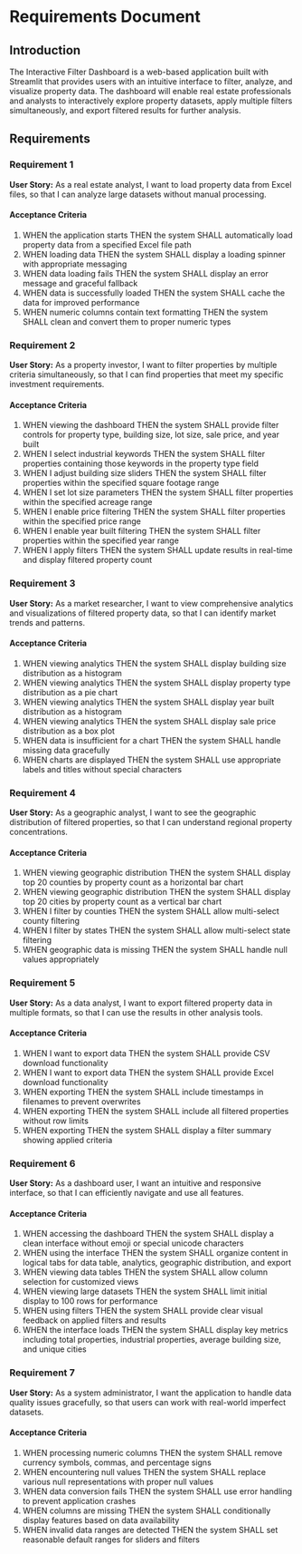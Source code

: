 # Requirements Document

## Introduction

The Interactive Filter Dashboard is a web-based application built with Streamlit that provides users with an intuitive interface to filter, analyze, and visualize property data. The dashboard will enable real estate professionals and analysts to interactively explore property datasets, apply multiple filters simultaneously, and export filtered results for further analysis.

## Requirements

### Requirement 1

**User Story:** As a real estate analyst, I want to load property data from Excel files, so that I can analyze large datasets without manual processing.

#### Acceptance Criteria

1. WHEN the application starts THEN the system SHALL automatically load property data from a specified Excel file path
2. WHEN loading data THEN the system SHALL display a loading spinner with appropriate messaging
3. WHEN data loading fails THEN the system SHALL display an error message and graceful fallback
4. WHEN data is successfully loaded THEN the system SHALL cache the data for improved performance
5. WHEN numeric columns contain text formatting THEN the system SHALL clean and convert them to proper numeric types

### Requirement 2

**User Story:** As a property investor, I want to filter properties by multiple criteria simultaneously, so that I can find properties that meet my specific investment requirements.

#### Acceptance Criteria

1. WHEN viewing the dashboard THEN the system SHALL provide filter controls for property type, building size, lot size, sale price, and year built
2. WHEN I select industrial keywords THEN the system SHALL filter properties containing those keywords in the property type field
3. WHEN I adjust building size sliders THEN the system SHALL filter properties within the specified square footage range
4. WHEN I set lot size parameters THEN the system SHALL filter properties within the specified acreage range
5. WHEN I enable price filtering THEN the system SHALL filter properties within the specified price range
6. WHEN I enable year built filtering THEN the system SHALL filter properties within the specified year range
7. WHEN I apply filters THEN the system SHALL update results in real-time and display filtered property count

### Requirement 3

**User Story:** As a market researcher, I want to view comprehensive analytics and visualizations of filtered property data, so that I can identify market trends and patterns.

#### Acceptance Criteria

1. WHEN viewing analytics THEN the system SHALL display building size distribution as a histogram
2. WHEN viewing analytics THEN the system SHALL display property type distribution as a pie chart
3. WHEN viewing analytics THEN the system SHALL display year built distribution as a histogram
4. WHEN viewing analytics THEN the system SHALL display sale price distribution as a box plot
5. WHEN data is insufficient for a chart THEN the system SHALL handle missing data gracefully
6. WHEN charts are displayed THEN the system SHALL use appropriate labels and titles without special characters

### Requirement 4

**User Story:** As a geographic analyst, I want to see the geographic distribution of filtered properties, so that I can understand regional property concentrations.

#### Acceptance Criteria

1. WHEN viewing geographic distribution THEN the system SHALL display top 20 counties by property count as a horizontal bar chart
2. WHEN viewing geographic distribution THEN the system SHALL display top 20 cities by property count as a vertical bar chart
3. WHEN I filter by counties THEN the system SHALL allow multi-select county filtering
4. WHEN I filter by states THEN the system SHALL allow multi-select state filtering
5. WHEN geographic data is missing THEN the system SHALL handle null values appropriately

### Requirement 5

**User Story:** As a data analyst, I want to export filtered property data in multiple formats, so that I can use the results in other analysis tools.

#### Acceptance Criteria

1. WHEN I want to export data THEN the system SHALL provide CSV download functionality
2. WHEN I want to export data THEN the system SHALL provide Excel download functionality
3. WHEN exporting THEN the system SHALL include timestamps in filenames to prevent overwrites
4. WHEN exporting THEN the system SHALL include all filtered properties without row limits
5. WHEN exporting THEN the system SHALL display a filter summary showing applied criteria

### Requirement 6

**User Story:** As a dashboard user, I want an intuitive and responsive interface, so that I can efficiently navigate and use all features.

#### Acceptance Criteria

1. WHEN accessing the dashboard THEN the system SHALL display a clean interface without emoji or special unicode characters
2. WHEN using the interface THEN the system SHALL organize content in logical tabs for data table, analytics, geographic distribution, and export
3. WHEN viewing data tables THEN the system SHALL allow column selection for customized views
4. WHEN viewing large datasets THEN the system SHALL limit initial display to 100 rows for performance
5. WHEN using filters THEN the system SHALL provide clear visual feedback on applied filters and results
6. WHEN the interface loads THEN the system SHALL display key metrics including total properties, industrial properties, average building size, and unique cities

### Requirement 7

**User Story:** As a system administrator, I want the application to handle data quality issues gracefully, so that users can work with real-world imperfect datasets.

#### Acceptance Criteria

1. WHEN processing numeric columns THEN the system SHALL remove currency symbols, commas, and percentage signs
2. WHEN encountering null values THEN the system SHALL replace various null representations with proper null values
3. WHEN data conversion fails THEN the system SHALL use error handling to prevent application crashes
4. WHEN columns are missing THEN the system SHALL conditionally display features based on data availability
5. WHEN invalid data ranges are detected THEN the system SHALL set reasonable default ranges for sliders and filters